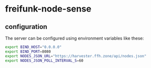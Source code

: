 # freifunk-node-sense

## configuration

The server can be configured using environment variables like these:

```bash
export BIND_HOST="0.0.0.0"
export BIND_PORT=8080
export NODES_JSON_URL="https://harvester.ffh.zone/api/nodes.json"
export NODES_JSON_POLL_INTERVAL_S=60
```
